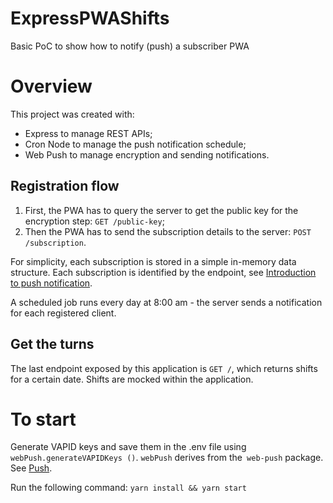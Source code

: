 # ExpressPWAShifts
Basic PoC to show how to notify (push) a subscriber PWA

# Overview
This project was created with:
- Express to manage REST APIs;
- Cron Node to manage the push notification schedule;
- Web Push to manage encryption and sending notifications.

## Registration flow
1) First, the PWA has to query the server to get the public key for the encryption step: `GET /public-key`;
2) Then the PWA has to send the subscription details to the server: `POST /subscription`.

For simplicity, each subscription is stored in a simple in-memory data structure. Each subscription is identified by the endpoint, see [Introduction to push notification](https://developers.google.com/web/ilt/pwa/introduction-to-push-notifications).

A scheduled job runs every day at 8:00 am - the server sends a notification for each registered client.

## Get the turns
The last endpoint exposed by this application is `GET /`, which returns shifts for a certain date. Shifts are mocked within the application.

# To start
Generate VAPID keys and save them in the .env file using `webPush.generateVAPIDKeys ()`. `webPush` derives from the` web-push` package. See [Push](https://developer.mozilla.org/en-US/docs/Web/Progressive_web_apps/Re-engageable_Notifications_Push#push).

Run the following command: `yarn install && yarn start`
